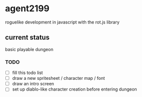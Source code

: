 # agent2199
roguelike development in javascript with the rot.js library

## current status
basic playable dungeon

### TODO
- [ ] fill this todo list
- [ ] draw a new spritesheet / character map / font
- [ ] draw an intro screen
- [ ] set up diablo-like character creation before entering dungeon